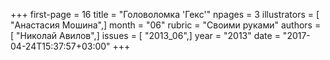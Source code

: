 +++
first-page = 16
title = "Головоломка 'Гекс'"
npages = 3
illustrators = [ "Анастасия Мошина",]
month = "06"
rubric = "Своими руками"
authors = [ "Николай Авилов",]
issues = [ "2013_06",]
year = "2013"
date = "2017-04-24T15:37:57+03:00"
+++
